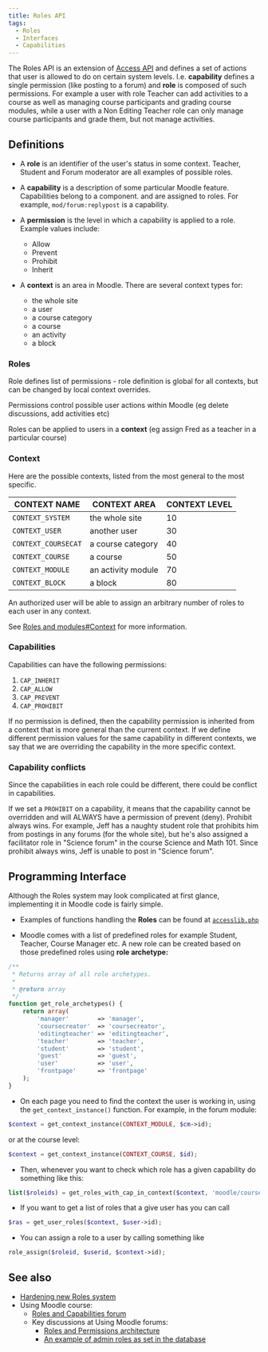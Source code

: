 ```yaml
---
title: Roles API
tags:
  - Roles
  - Interfaces
  - Capabilities
---
```

The Roles API is an extension of [Access API](/docs/apis/subsystems/access.md) and defines a set of actions that user
is allowed to do on certain system levels. I.e. **capability** defines a single permission (like posting to a forum) and
**role** is composed of such permissions. For example a user with role Teacher can add activities to a course as well as
managing course participants and grading course modules, while a user with a Non Editing Teacher role can only manage
course participants and grade them, but not manage activities.

## Definitions

- A **role** is an identifier of the user's status in some context. Teacher, Student and Forum moderator are all examples of possible roles.

- A **capability** is a description of some particular Moodle feature. Capabilities belong to a component. and are assigned to roles. For example, `mod/forum:replypost` is a capability.

- A **permission** is the level in which a capability is applied to a role. Example values include:
  - Allow
  - Prevent
  - Prohibit
  - Inherit
- A **context** is an area in Moodle. There are several context types for:
  - the whole site
  - a user
  - a course category
  - a course
  - an activity
  - a block

### Roles

Role defines list of permissions - role definition is global for all contexts, but can be changed by local context overrides.

Permissions control possible user actions within Moodle (eg delete discussions, add activities etc)

Roles can be applied to users in a **context** (eg assign Fred as a teacher in a particular course)

### Context

Here are the possible contexts, listed from the most general to the most specific.

| CONTEXT NAME        | CONTEXT AREA       | CONTEXT LEVEL |
|---------------------|--------------------|---------------|
| `CONTEXT_SYSTEM`    | the whole site     | 10            |
| `CONTEXT_USER`      | another user       | 30            |
| `CONTEXT_COURSECAT` | a course category  | 40            |
| `CONTEXT_COURSE`    | a course           | 50            |
| `CONTEXT_MODULE`    | an activity module | 70            |
| `CONTEXT_BLOCK`     | a block            | 80            |

An authorized user will be able to assign an arbitrary number of roles to each user in any context.

See [Roles and modules#Context](https://docs.moodle.org/dev/Roles_and_modules#Context) for more information.

### Capabilities

Capabilities can have the following permissions:

1. `CAP_INHERIT`
2. `CAP_ALLOW`
3. `CAP_PREVENT`
4. `CAP_PROHIBIT`

If no permission is defined, then the capability permission is inherited from a context that is more general than the current context. If we define different permission values for the same capability in different contexts, we say that we are overriding the capability in the more specific context.

### Capability conflicts

Since the capabilities in each role could be different, there could be conflict in capabilities.

If we set a `PROHIBIT` on a capability, it means that the capability cannot be overridden and will ALWAYS  have a permission of prevent (deny). Prohibit always wins.   For example, Jeff has a naughty student role that prohibits him from postings in any forums (for the whole site), but he's also assigned a facilitator role in "Science forum" in the course Science and Math 101. Since prohibit always wins, Jeff is unable to post in "Science forum".

## Programming Interface

Although the Roles system may look complicated at first glance, implementing it in Moodle code is fairly simple.

- Examples of functions handling the **Roles** can be found at [`accesslib.php`](https://github.com/moodle/moodle/blob/master/lib/accesslib.php)

- Moodle comes with a list of predefined roles for example Student, Teacher, Course Manager etc. A new role can be created based on
    those predefined roles using **role archetype:**

```php
/**
 * Returns array of all role archetypes.
 *
 * @return array
 */
function get_role_archetypes() {
    return array(
        'manager'        => 'manager',
        'coursecreator'  => 'coursecreator',
        'editingteacher' => 'editingteacher',
        'teacher'        => 'teacher',
        'student'        => 'student',
        'guest'          => 'guest',
        'user'           => 'user',
        'frontpage'      => 'frontpage'
    );
}
```

- On each page you need to find the context the user is working in, using the `get_context_instance()` function.  For example, in the forum module:

```php
$context = get_context_instance(CONTEXT_MODULE, $cm->id);
```

or at the course level:

```php
$context = get_context_instance(CONTEXT_COURSE, $id);
```

- Then, whenever you want to check which role has a given capability do something like this:

```php
list($roleids) = get_roles_with_cap_in_context($context, 'moodle/course:manageactivities');
```

- If you want to get a list of roles that a give user has you can call

```php
$ras = get_user_roles($context, $user->id);
```

- You can assign a role to a user by calling something like

```php
role_assign($roleid, $userid, $context->id);
```

## See also

- [Hardening new Roles system](https://docs.moodle.org/dev/Hardening_new_Roles_system)
- Using Moodle course:
  - [Roles and Capabilities forum](http://moodle.org/mod/forum/view.php?f=941)
  - Key discussions at Using Moodle forums:
    - [Roles and Permissions architecture](http://moodle.org/mod/forum/discuss.php?d=38788)
    - [An example of admin roles as set in the database](http://moodle.org/mod/forum/discuss.php?d=56302#256313)
